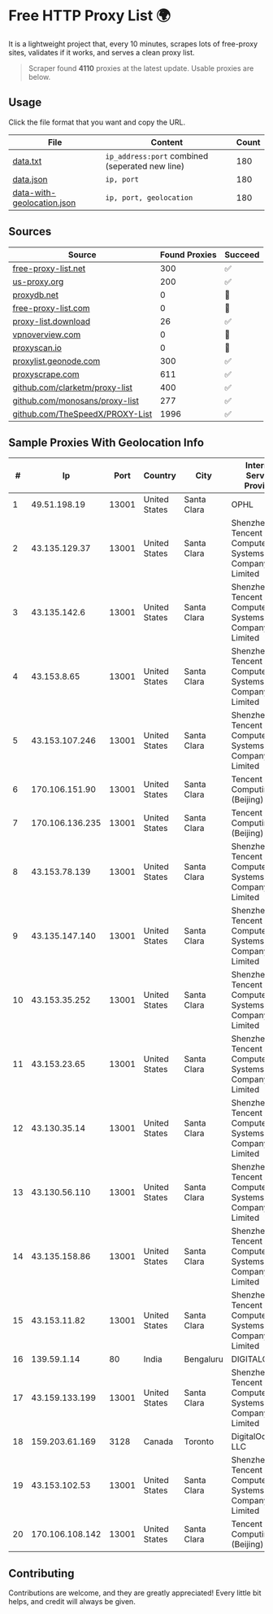
# Free HTTP Proxy List 🌍

It is a lightweight project that, every 10 minutes, scrapes lots of free-proxy sites, validates if it works, and serves a clean proxy list.


> Scraper found **4110** proxies at the latest update. Usable proxies are below.

## Usage

Click the file format that you want and copy the URL.


|File|Content|Count|
|----|-------|-----|
|[data.txt](https://raw.githubusercontent.com/themiralay/Proxy-List-World/master/data.txt)|`ip_address:port` combined (seperated new line)|180|
|[data.json](https://raw.githubusercontent.com/themiralay/Proxy-List-World/master/data.json)|`ip, port`|180|
|[data-with-geolocation.json](https://raw.githubusercontent.com/themiralay/Proxy-List-World/master/data-with-geolocation.json)|`ip, port, geolocation`|180|

## Sources

|Source|Found Proxies|Succeed|
|------|-------------|-------|
|[free-proxy-list.net](https://free-proxy-list.net)|300|✅|
|[us-proxy.org](https://www.us-proxy.org)|200|✅|
|[proxydb.net](http://proxydb.net)|0|🚫|
|[free-proxy-list.com](https://free-proxy-list.com/?page=&port=&type%5B%5D=http&type%5B%5D=https&up_time=0&search=Search)|0|🚫|
|[proxy-list.download](https://www.proxy-list.download/HTTP)|26|✅|
|[vpnoverview.com](https://vpnoverview.com/privacy/anonymous-browsing/free-proxy-servers)|0|🚫|
|[proxyscan.io](https://www.proxyscan.io)|0|🚫|
|[proxylist.geonode.com](https://proxylist.geonode.com/api/proxy-list?limit=300&page=1&sort_by=lastChecked&sort_type=desc&protocols=http,https)|300|✅|
|[proxyscrape.com](https://api.proxyscrape.com/v2/?request=displayproxies&protocol=http&timeout=10000&country=all&ssl=all&anonymity=all)|611|✅|
|[github.com/clarketm/proxy-list](https://raw.githubusercontent.com/clarketm/proxy-list/master/proxy-list-raw.txt)|400|✅|
|[github.com/monosans/proxy-list](https://raw.githubusercontent.com/monosans/proxy-list/main/proxies/http.txt)|277|✅|
|[github.com/TheSpeedX/PROXY-List](https://raw.githubusercontent.com/TheSpeedX/PROXY-List/master/http.txt)|1996|✅|


## Sample Proxies With Geolocation Info

|#|Ip|Port|Country|City|Internet Service Provider|
|-|--|----|-------|----|-------------------------|
|1|49.51.198.19|13001|United States|Santa Clara|OPHL|
|2|43.135.129.37|13001|United States|Santa Clara|Shenzhen Tencent Computer Systems Company Limited|
|3|43.135.142.6|13001|United States|Santa Clara|Shenzhen Tencent Computer Systems Company Limited|
|4|43.153.8.65|13001|United States|Santa Clara|Shenzhen Tencent Computer Systems Company Limited|
|5|43.153.107.246|13001|United States|Santa Clara|Shenzhen Tencent Computer Systems Company Limited|
|6|170.106.151.90|13001|United States|Santa Clara|Tencent Cloud Computing (Beijing) Co|
|7|170.106.136.235|13001|United States|Santa Clara|Tencent Cloud Computing (Beijing) Co|
|8|43.153.78.139|13001|United States|Santa Clara|Shenzhen Tencent Computer Systems Company Limited|
|9|43.135.147.140|13001|United States|Santa Clara|Shenzhen Tencent Computer Systems Company Limited|
|10|43.153.35.252|13001|United States|Santa Clara|Shenzhen Tencent Computer Systems Company Limited|
|11|43.153.23.65|13001|United States|Santa Clara|Shenzhen Tencent Computer Systems Company Limited|
|12|43.130.35.14|13001|United States|Santa Clara|Shenzhen Tencent Computer Systems Company Limited|
|13|43.130.56.110|13001|United States|Santa Clara|Shenzhen Tencent Computer Systems Company Limited|
|14|43.135.158.86|13001|United States|Santa Clara|Shenzhen Tencent Computer Systems Company Limited|
|15|43.153.11.82|13001|United States|Santa Clara|Shenzhen Tencent Computer Systems Company Limited|
|16|139.59.1.14|80|India|Bengaluru|DIGITALOCEAN|
|17|43.159.133.199|13001|United States|Santa Clara|Shenzhen Tencent Computer Systems Company Limited|
|18|159.203.61.169|3128|Canada|Toronto|DigitalOcean, LLC|
|19|43.153.102.53|13001|United States|Santa Clara|Shenzhen Tencent Computer Systems Company Limited|
|20|170.106.108.142|13001|United States|Santa Clara|Tencent Cloud Computing (Beijing) Co|



## Contributing

Contributions are welcome, and they are greatly appreciated! Every
little bit helps, and credit will always be given.

